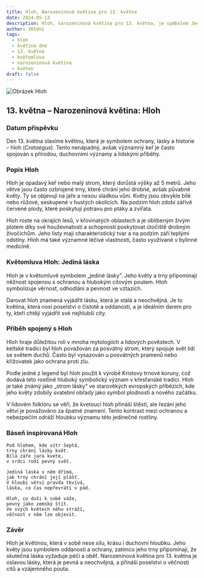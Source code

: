 ```yaml
---
title: Hloh, Narozeninová květina pro 13. května
date: 2024-05-13
description: Hloh, narozeninová květina pro 13. května, je symbolem Jediná láska. Objevte její jedinečný význam, fascinující příběhy a poezii, která oslavuje její krásu.
author: 365dní
tags:
  - hloh
  - květina dne
  - 13. května
  - květomluva
  - narozeninová květina
  - květen
draft: false
---
```


![Obrázek Hloh](https://cdn.pixabay.com/photo/2023/05/06/08/44/crataegus-7973879_1280.jpg#center)


## 13. května – Narozeninová květina: Hloh

### Datum příspěvku

Den 13. května slavíme květinu, která je symbolem ochrany, lásky a historie – hloh (_Crataegus_). Tento nenápadný, avšak významný keř je často spojován s přírodou, duchovními významy a lidskými příběhy.

### Popis Hloh

Hloh je opadavý keř nebo malý strom, který dorůstá výšky až 5 metrů. Jeho větve jsou často ozbrojené trny, které chrání jeho drobné, avšak půvabné květy. Ty se objevují na jaře a nesou sladkou vůni. Květy jsou obvykle bílé nebo růžové, seskupené v hustých okolících. Na podzim hloh zdobí zářivě červené plody, které poskytují potravu pro ptáky a zvířata.

Hloh roste na okrajích lesů, v křovinatých oblastech a je oblíbeným živým plotem díky své houževnatosti a schopnosti poskytovat útočiště drobným živočichům. Jeho listy mají charakteristický tvar a na podzim září teplými odstíny. Hloh má také významné léčivé vlastnosti, často využívané v bylinné medicíně.

### Květomluva Hloh: Jediná láska

Hloh je v květomluvě symbolem „jediné lásky“. Jeho květy a trny připomínají něžnost spojenou s ochranou a hlubokým citovým poutem. Hloh symbolizuje věrnost, odhodlání a pevnost ve vztazích.

Darovat hloh znamená vyjádřit lásku, která je stálá a neochvějná. Je to květina, která nosí poselství o čistotě a oddanosti, a je ideálním darem pro ty, kteří chtějí vyjádřit své nejhlubší city.

### Příběh spojený s Hloh

Hloh hraje důležitou roli v mnoha mytologiích a lidových pověstech. V keltské tradici byl hloh považován za posvátný strom, který spojuje svět lidí se světem duchů. Často byl vysazován u posvátných pramenů nebo křižovatek jako ochrana proti zlu.

Podle jedné z legend byl hloh použit k výrobě Kristovy trnové koruny, což dodává této rostlině hluboký symbolický význam v křesťanské tradici. Hloh je také známý jako „strom lásky“ ve starověkých evropských příbězích, kde jeho květy zdobily svatební obřady jako symbol plodnosti a nového začátku.

V lidovém folklóru se věří, že kvetoucí hloh přináší štěstí, ale řezání jeho větví je považováno za špatné znamení. Tento kontrast mezi ochranou a nebezpečím odráží hloubku významu této jedinečné rostliny.

### Báseň inspirovaná Hloh

```
Pod hlohem, kde vítr šeptá,  
trny chrání lásky květ.  
Bílá záře jara kvete,  
v srdci rodí pevný svět.

Jediná láska v něm dřímá,  
jak trny chrání její plášť.  
V hloubi větví pravda tkvívá,  
láska, co čas nepřevrátí v pád.

Hloh, co duši k sobě váže,  
pevný jako zemský štít.  
Ve svých květech něhu stráží,  
věčnost v něm lze objevit.  
```

### Závěr

Hloh je květinou, která v sobě nese sílu, krásu i duchovní hloubku. Jeho květy jsou symbolem oddanosti a ochrany, zatímco jeho trny připomínají, že skutečná láska vyžaduje péči a oběť. Narozeninová květina pro 13. května je oslavou lásky, která je pevná a neochvějná, a přináší poselství o věčnosti citů a vzájemného pouta.